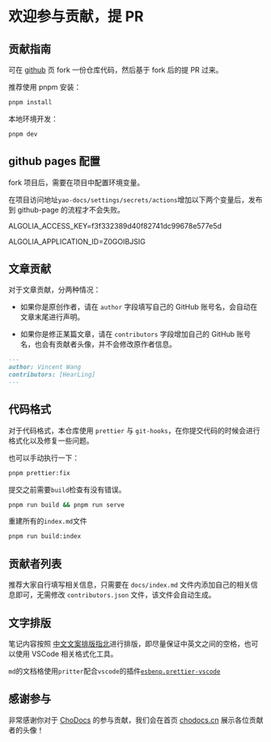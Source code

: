 # 欢迎参与贡献，提 PR

## 贡献指南

可在 [github](https://github.com/wwsheng009/yao-docs) 页 fork 一份仓库代码，然后基于 fork 后的提 PR 过来。

推荐使用 pnpm 安装：

```bash
pnpm install
```

本地环境开发：

```bash
pnpm dev
```

## github pages 配置

fork 项目后，需要在项目中配置环境变量。

在项目访问地址`yao-docs/settings/secrets/actions`增加以下两个变量后，发布到 github-page 的流程才不会失败。

ALGOLIA_ACCESS_KEY=f3f332389d40f82741dc99678e577e5d

ALGOLIA_APPLICATION_ID=Z0GOIBJSIG

## 文章贡献

对于文章贡献，分两种情况：

- 如果你是原创作者，请在 `author` 字段填写自己的 GitHub 账号名，会自动在文章末尾进行声明。

- 如果你是修正某篇文章，请在 `contributors` 字段增加自己的 GitHub 账号名，也会有贡献者头像，并不会修改原作者信息。

```md
---
author: Vincent Wang
contributors: [HearLing]
---
```

## 代码格式

对于代码格式，本仓库使用 `prettier` 与 `git-hooks`，在你提交代码的时候会进行格式化以及修复一些问题。

也可以手动执行一下：

```bash
pnpm prettier:fix
```

提交之前需要`build`检查有没有错误。

```bash
pnpm run build && pnpm run serve
```

重建所有的`index.md`文件

```bash
pnpm run build:index
```

## 贡献者列表

推荐大家自行填写相关信息，只需要在 `docs/index.md` 文件内添加自己的相关信息即可，无需修改 `contributors.json` 文件，该文件会自动生成。

## 文字排版

笔记内容按照 [中文文案排版指北](https://mazhuang.org/wiki/chinese-copywriting-guidelines/)进行排版，即尽量保证中英文之间的空格，也可以使用 VSCode 相关格式化工具。

`md`的文档格使用`pritter`配合`vscode`的插件[`esbenp.prettier-vscode`](https://marketplace.visualstudio.com/items?itemName=esbenp.prettier-vscode)

## 感谢参与

非常感谢你对于 [ChoDocs](https://github.com/chodocs/chodocs) 的参与贡献，我们会在首页 [chodocs.cn](https://chodocs.cn/) 展示各位贡献者的头像！
